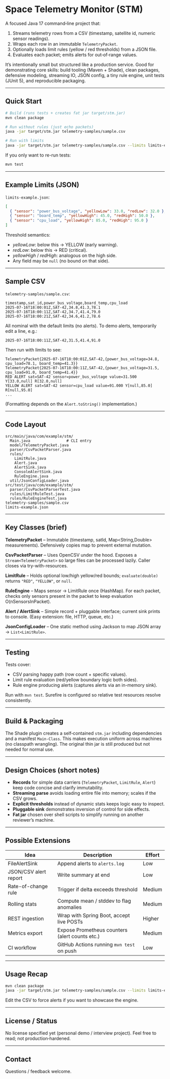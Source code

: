 # Space Telemetry Monitor (STM)

A focused Java 17 command‑line project that:

1. Streams telemetry rows from a CSV (timestamp, satellite id, numeric sensor readings).
2. Wraps each row in an immutable `TelemetryPacket`.
3. Optionally loads limit rules (yellow / red thresholds) from a JSON file.
4. Evaluates each packet; emits alerts for out‑of‑range values.

It’s intentionally small but structured like a production service. Good for demonstrating core skills: build tooling (Maven + Shade), clean packages, defensive modeling, streaming IO, JSON config, a tiny rule engine, unit tests (JUnit 5), and reproducible packaging.

---

## Quick Start

```bash
# Build (runs tests + creates fat jar target/stm.jar)
mvn clean package

# Run without rules (just echo packets)
java -jar target/stm.jar telemetry-samples/sample.csv

# Run with limits
java -jar target/stm.jar telemetry-samples/sample.csv --limits limits-example.json
```

If you only want to re-run tests:

```bash
mvn test
```

---

## Example Limits (JSON)

`limits-example.json`:

```json
[
  { "sensor": "power_bus_voltage", "yellowLow": 33.0, "redLow": 32.0 },
  { "sensor": "board_temp", "yellowHigh": 45.0, "redHigh": 50.0 },
  { "sensor": "cpu_load", "yellowHigh": 85.0, "redHigh": 95.0 }
]
```

Threshold semantics:

- _yellowLow_: below this -> YELLOW (early warning).
- _redLow_: below this -> RED (critical).
- _yellowHigh_ / _redHigh_: analogous on the high side.
- Any field may be `null` (no bound on that side).

---

## Sample CSV

`telemetry-samples/sample.csv`:

```
timestamp,sat_id,power_bus_voltage,board_temp,cpu_load
2025-07-16T18:00:01Z,SAT-42,34.8,41.3,78.1
2025-07-16T18:00:11Z,SAT-42,34.7,41.4,79.0
2025-07-16T18:00:21Z,SAT-42,34.6,41.2,78.6
```

All nominal with the default limits (no alerts). To demo alerts, temporarily edit a line, e.g.:

```
2025-07-16T18:00:11Z,SAT-42,31.5,41.4,91.0
```

Then run with limits to see:

```
TelemetryPacket{2025-07-16T18:00:01Z,SAT-42,{power_bus_voltage=34.8, cpu_load=78.1, board_temp=41.3}}
TelemetryPacket{2025-07-16T18:00:11Z,SAT-42,{power_bus_voltage=31.5, cpu_load=91.0, board_temp=41.4}}
RED ALERT sat=SAT-42 sensor=power_bus_voltage value=31.500 Y[33.0,null] R[32.0,null]
YELLOW ALERT sat=SAT-42 sensor=cpu_load value=91.000 Y[null,85.0] R[null,95.0]
...
```

(Formatting depends on the `Alert.toString()` implementation.)

---

## Code Layout

```
src/main/java/com/example/stm/
  Main.java                # CLI entry
  model/TelemetryPacket.java
  parser/CsvPacketParser.java
  rules/
    LimitRule.java
    Alert.java
    AlertSink.java
    ConsoleAlertSink.java
    RuleEngine.java
  util/JsonConfigLoader.java
src/test/java/com/example/stm/
  parser/CsvPacketParserTest.java
  rules/LimitRuleTest.java
  rules/RuleEngineTest.java
telemetry-samples/sample.csv
limits-example.json
```

---

## Key Classes (brief)

**TelemetryPacket** – Immutable (timestamp, satId, Map\<String,Double> measurements). Defensively copies map to prevent external mutation.

**CsvPacketParser** – Uses OpenCSV under the hood. Exposes a `Stream<TelemetryPacket>` so large files can be processed lazily. Caller closes via try-with-resources.

**LimitRule** – Holds optional low/high yellow/red bounds; `evaluate(double)` returns `"RED"`, `"YELLOW"`, or `null`.

**RuleEngine** – Maps sensor → LimitRule once (HashMap). For each packet, checks only sensors present in the packet to keep evaluation O(nSensorsInPacket).

**Alert / AlertSink** – Simple record + pluggable interface; current sink prints to console. (Easy extension: file, HTTP, queue, etc.)

**JsonConfigLoader** – One static method using Jackson to map JSON array → `List<LimitRule>`.

---

## Testing

Tests cover:

- CSV parsing happy path (row count + specific values).
- Limit rule evaluation (red/yellow boundary logic both sides).
- Rule engine producing alerts (captures alerts via an in-memory sink).

Run with `mvn test`. Surefire is configured so relative test resources resolve consistently.

---

## Build & Packaging

The Shade plugin creates a self‑contained `stm.jar` including dependencies and a manifest `Main-Class`. This makes execution uniform across machines (no classpath wrangling). The original thin jar is still produced but not needed for normal use.

---

## Design Choices (short notes)

- **Records** for simple data carriers (`TelemetryPacket`, `LimitRule`, `Alert`) keep code concise and clarify immutability.
- **Streaming parse** avoids loading entire file into memory; scales if the CSV grows.
- **Explicit thresholds** instead of dynamic stats keeps logic easy to inspect.
- **Pluggable sink** demonstrates inversion of control for side effects.
- **Fat jar** chosen over shell scripts to simplify running on another reviewer’s machine.

---

## Possible Extensions

| Idea                  | Description                                    | Effort |
| --------------------- | ---------------------------------------------- | ------ |
| FileAlertSink         | Append alerts to `alerts.log`                  | Low    |
| JSON/CSV alert report | Write summary at end                           | Low    |
| Rate-of-change rule   | Trigger if delta exceeds threshold             | Medium |
| Rolling stats         | Compute mean / stddev to flag anomalies        | Medium |
| REST ingestion        | Wrap with Spring Boot, accept live POSTs       | Higher |
| Metrics export        | Expose Prometheus counters (alert counts etc.) | Medium |
| CI workflow           | GitHub Actions running `mvn test` on push      | Low    |

---

## Usage Recap

```bash
mvn clean package
java -jar target/stm.jar telemetry-samples/sample.csv --limits limits-example.json
```

Edit the CSV to force alerts if you want to showcase the engine.

---

## License / Status

No license specified yet (personal demo / interview project). Feel free to read; not production‑hardened.

---

## Contact

Questions / feedback welcome.
